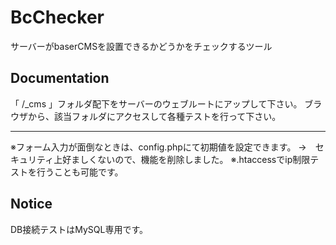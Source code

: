 BcChecker
==========
サーバーがbaserCMSを設置できるかどうかをチェックするツール

Documentation
-------

「 /_cms 」フォルダ配下をサーバーのウェブルートにアップして下さい。
ブラウザから、該当フォルダにアクセスして各種テストを行って下さい。
___
※フォーム入力が面倒なときは、config.phpにて初期値を設定できます。 →　セキュリティ上好ましくないので、機能を削除しました。
※.htaccessでip制限テストを行うことも可能です。

Notice
-------
DB接続テストはMySQL専用です。
